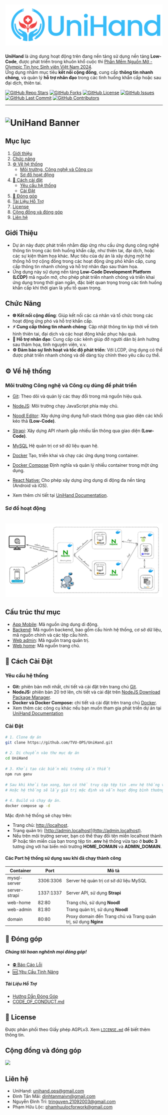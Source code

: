# ![UniHand Banner](public/banner.png)

**UniHand** là ứng dụng hoạt động trên đang nền tảng sử dụng nền tảng **Low-Code**, được phát triển trong khuôn khổ cuộc thi [Phần Mềm Nguồn Mở - Olympic Tin học Sinh viên Việt Nam 2024](https://www.olp.vn/procon-pmmn/ph%E1%BA%A7n-m%E1%BB%81m-ngu%E1%BB%93n-m%E1%BB%9F).  
Ứng dụng nhằm mục tiêu **kết nối cộng đồng**, cung cấp **thông tin nhanh chóng**, và quản lý **hỗ trợ nhân đạo** trong các tình huống khẩn cấp hoặc sau đại dịch, thiên tai.

[![GitHub Repo Stars](https://img.shields.io/github/stars/TVU-OPS/UniHand?style=social)](https://github.com/TVU-OPS/UniHand/stargazers) [![GitHub Forks](https://img.shields.io/github/forks/TVU-OPS/UniHand?style=social)](https://github.com/TVU-OPS/UniHand/network/members) [![GitHub License](https://img.shields.io/github/license/TVU-OPS/UniHand)](https://github.com/TVU-OPS/UniHand/blob/main/LICENSE)
[![GitHub Issues](https://img.shields.io/github/issues/TVU-OPS/UniHand)](https://github.com/TVU-OPS/UniHand/issues) [![GitHub Last Commit](https://img.shields.io/github/last-commit/TVU-OPS/UniHand)](https://github.com/TVU-OPS/UniHand/commits/main) [![GitHub Contributors](https://img.shields.io/github/contributors/TVU-OPS/UniHand?style=flat&color=blue)](https://github.com/TVU-OPS/UniHand/graphs/contributors)

---

# ![UniHand Banner](public/banner_review.png)

## **Mục lục**

1. [Giới thiệu](#giới-thiệu)
2. [Chức năng](#chức-năng)
3. [⚙️ Về hệ thống](#⚙️-về-hệ-thống)
   - [Môi trường, Công nghệ và Công cụ](#môi-trường-công-nghệ-và-công-cụ-dùng-để-phát-triển)
   - [Sơ đồ hoạt động](#sơ-đồ-hoạt-động)
4. [🔧 Cách cài đặt](#🔧-cách-cài-đặt)
   - [Yêu cầu hệ thống](#yêu-cầu-hệ-thống)
   - [Cài Đặt](#cài-đặt)
5. [🎁 Đóng góp](#🎁-đóng-góp)
6. [Tài Liệu Hỗ Trợ](#tài-liệu-hỗ-trợ)
7. [License](#-license)
8. [Cộng đồng và đóng góp](#cộng-đồng-và-đóng-góp)
9. [Liên hệ](#liên-hệ)

## Giới Thiệu

- Dự án này được phát triển nhằm đáp ứng nhu cầu ứng dụng công nghệ thông tin trong các tình huống khẩn cấp, như thiên tai, đại dịch, hoặc các sự kiện thảm họa khác. Mục tiêu của dự án là xây dựng một hệ thống hỗ trợ cộng đồng trong các hoạt động ứng phó khẩn cấp, cung cấp thông tin nhanh chóng và hỗ trợ nhân đạo sau thảm họa.
- Ứng dụng này sử dụng nền tảng **Low-Code Development Platform (LCDP)** mã nguồn mở, cho phép phát triển nhanh chóng và triển khai ứng dụng trong thời gian ngắn, đặc biệt quan trọng trong các tình huống khẩn cấp khi thời gian là yếu tố quan trọng.

## Chức Năng

- **🌐 Kết nối cộng đồng**: Giúp kết nối các cá nhân và tổ chức trong các hoạt động ứng phó và hỗ trợ khẩn cấp.
- **⚡ Cung cấp thông tin nhanh chóng**: Cập nhật thông tin kịp thời về tình hình thiên tai, đại dịch và các hoạt động khắc phục hậu quả.
- **🤝 Hỗ trợ nhân đạo**: Cung cấp các kênh giúp đỡ người dân bị ảnh hưởng sau thảm họa, tình nguyện viên, v.v.
- **⚙️ Đảm bảo sự linh hoạt và tốc độ phát triển**: Với LCDP, ứng dụng có thể được phát triển nhanh chóng và dễ dàng tùy chỉnh theo yêu cầu cụ thể.

## ⚙️ Về hệ thống

### Môi trường Công nghệ và Công cụ dùng để phát triển

- [Git](https://git-scm.com): Theo dõi và quản lý các thay đổi trong mã nguồn hiệu quả.
- [NodeJS](https://nodejs.org): Môi trường chạy JavaScript phía máy chủ.
- [Noodl Editor](https://www.noodl.net): Xây dựng ứng dụng full-stack thông qua giao diện các khối kéo thả **(Low-Code)**.
- [Strapi](https://strapi.io): Xây dựng API nhanh gắp nhiều lần thông qua giao diện **(Low-Code)**.
- [MySQL](https://www.mysql.com) Hệ quản trị cơ sở dữ liệu quan hệ.
- [Docker](https://www.docker.com) Tạo, triển khai và chạy các ứng dụng trong container.
- [Docker Compose](https://docs.docker.com/compose) Định nghĩa và quản lý nhiều container trong một ứng dụng.
- [React Native:](https://reactnative.dev) Cho phép xây dựng ứng dụng di động đa nền tảng (Android và iOS).

- Xem thêm chi tiết tại [UniHand Documentation](https://docs.unihand.site/getting-started/environment-software).

### Sơ đồ hoạt động

# ![UniHand Banner](public/so_do.png)

## Cấu trúc thư mục

- [App Mobile](https://github.com/TVU-OPS/UniHand/tree/main/app-mobile): Mã nguồn ứng dụng di động.
- [Backend](https://github.com/TVU-OPS/UniHand/tree/main/backend): Mã nguồn backend, bao gồm cấu hình hệ thống, cơ sở dữ liệu, mã nguồn chính và các tệp cấu hình.
- [Web admin](https://github.com/TVU-OPS/UniHand/tree/main/web-admin): Mã nguồn trang quản trị.
- [Web home](https://github.com/TVU-OPS/UniHand/tree/main/web-home): Mã nguồn trang chủ.

## 🔧 Cách Cài Đặt

### Yêu cầu hệ thống

- **Git:** phiên bản mới nhất, chi tiết và cài đặt trên trang chủ [Git](https://git-scm.com).
- **NodeJS:** phiên bản 20 trở lên, chi tiết và cài đặt trên [NodeJS Download Package Manager](https://nodejs.org/en/download/package-manager).
- **Docker và Docker Compose:** chi tiết và cài đặt trên trang chủ [Docker](https://www.docker.com).
- Xem thêm các công cụ khác nếu bạn muốn tham gia phát triển dự án tại [UniHand Documentation](https://docs.unihand.site/getting-started/environment-software)

### Cài Đặt

```bash
# 1. Clone dự án
git clone https://github.com/TVU-OPS/UniHand.git

# 2. Di chuyển vào thư mục dự án
cd UniHand

# 3. Khởi tạo các biến môi trường cần thiết
npm run genv

# Sau khi khởi tạo xong, bạn có thể truy cập tệp tin .env hệ thống vừa tạo để sửa biến môi trường cho phù hợp.
# Hoặc hệ thống sẽ lấy giá trị mặc định và vẫn hoạt động bình thường.

# 4. Build và chạy dự án.
docker compose up -d

```

Mặc định hệ thống sẽ chạy trên:

- Trang chủ: [http://localhost](http://localhost).
- Trang quản trị: [http://admin.localhost](http://admin.localhost).
- Nếu trên môi trường server, bạn có thể thay đổi tên miền localhost thành IP hoặc tên miền của bạn trong tệp tin **.env** hệ thống vừa tạo ở **bước 3** tương ứng với hai biến môi trường **HOME_DOMAIN** và **ADMIN_DOMAIN**.

#### Các Port hệ thống sử dụng sau khi đã chạy thành công

<table>
  <thead>
    <tr>
      <th>Container</th>
      <th>Port</th>
      <th>Mô tả</th>
    </tr>
  </thead>
  <tbody>
    <tr>
      <td>mysql-server</td>
      <td>3306:3306</td>
      <td>Server hệ quản trị cơ sở dữ liệu MySQL</td>
    </tr>
    <tr>
      <td>server-strapi</td>
      <td>1337:1337</td>
      <td>Server API, sử dụng <span style="font-weight: bold">Strapi</span></td>
    </tr>
    <tr>
      <td>web-home</td>
      <td>82:80</td>
      <td>Trang chủ, sử dụng <span style="font-weight: bold">Noodl</span></td>
    </tr>
    <tr>
      <td>web-admin</td>
      <td>81:80</td>
      <td>Trang quản trị, sử dụng <span style="font-weight: bold">Noodl</span></td>
    </tr>
    <tr>
      <td>domain</td>
      <td>80:80</td>
      <td>Proxy domain đến Trang chủ và Trang quản trị, sử dụng <span style="font-weight: bold">Nginx</span></td>
    </tr>
  </tbody>
</table>

## 🎁 Đóng góp

##### Chúng tôi hoan nghênh mọi đóng góp!

- [⛔ Báo Cáo Lỗi](https://github.com/TVU-OPS/UniHand/issues/new?template=bug_report.md&title=[Bug])
- [🆕 Yêu Cầu Tính Năng](https://github.com/TVU-OPS/UniHand/issues/new?template=feature_request.md&title=[Feature+Request])

##### Tài Liệu Hỗ Trợ

- [Hướng Dẫn Đóng Góp](.github/CONTRIBUTING.md)
- [CODE_OF_CONDUCT.md](.github/CODE_OF_CONDUCT.md)

## 📃 License

Được phân phối theo Giấy phép AGPLv3. Xem [`LICENSE.md`](https://github.com/TVU-OPS/UniHand/blob/main/LICENSE) để biết thêm thông tin.

## Cộng đồng và đóng góp

<a href="https://github.com/TVU-OPS/UniHand/graphs/contributors">
  <img src="https://contrib.rocks/image?repo=TVU-OPS/UniHand" />
</a>

## Liên hệ

- UniHand: unihand.ops@gmail.com
- Đinh Tấn Mãi: dinhtanmaivn@gmail.com
- Nguyễn Đình Trí: tringuyen.21092003@gmail.com
- Phạm Hữu Lộc: phamhuulocforwork@gmail.com
